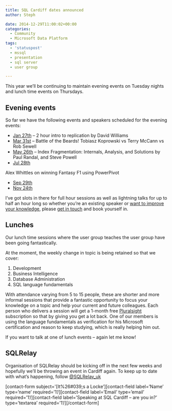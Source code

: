 ```yaml
---
title: SQL Cardiff dates announced
author: Steph

date: 2014-12-29T11:00:02+00:00
categories:
  - Community
  - Microsoft Data Platform
tags:
  - 'statuspost'
  - mssql
  - presentation
  - sql server
  - user group

---
```

This year we&#8217;ll be continuing to maintain evening events on Tuesday nights and lunch time events on Thursdays.

## Evening events

So far we have the following events and speakers scheduled for the evening events:

  * <a href="http://www.meetup.com/Cardiff-SQL-Server-User-Group/events/218732881/" target="_blank">Jan 27th</a> &#8211; 2 hour intro to replication by David Williams
  * <a href="http://www.meetup.com/Cardiff-SQL-Server-User-Group/events/gxqqclytfbpc/" target="_blank">Mar 31st</a> &#8211; Battle of the Beards! Tobiasz&nbsp;Koprowski vs Terry McCann vs Rob Sewell
  * <a href="http://www.meetup.com/Cardiff-SQL-Server-User-Group/events/219148389/" target="_blank">May 26th</a> &#8211; Index Fragmentation: Internals, Analysis, and Solutions&nbsp;by Paul Randal, and Steve Powell
  * <a href="http://www.meetup.com/Cardiff-SQL-Server-User-Group/events/gxqqclytkblc/" target="_blank">Jul 28th</a>

Alex Whittles on winning Fantasy F1 using PowerPivot

  * <a href="http://www.meetup.com/Cardiff-SQL-Server-User-Group/events/gxqqclytmbmc/" target="_blank">Sep 29th</a>
  * <a href="http://www.meetup.com/Cardiff-SQL-Server-User-Group/events/gxqqclytpbgc/" target="_blank">Nov 24th</a>

I&#8217;ve got slots in there for full hour sessions as well as lightning talks for up to half an hour long so whether you&#8217;re an existing&nbsp;speaker or&nbsp;[want to improve your knowledge][1], please [get in touch][2] and book yourself in.<!--more-->

## Lunches

Our lunch time sessions where the user group teaches the user group have been going fantastically.

At the moment, the weekly change in topic is being retained so that we cover:

  1. Development
  2. Business Intelligence
  3. Database Administration
  4. SQL language fundamentals

With attendance varying from 5 to 15 people, these are shorter and more informal sessions that provide a fantastic opportunity to&nbsp;focus your knowledge on a topic and help your current and future colleagues. Each person who delivers a session will get a 1-month free <a href="http://www.pluralsight.com/" target="_blank">Pluralsight</a> subscription so that by giving you get a lot back. One of our members is using the language fundamentals as verification for his Microsoft certification&nbsp;and reason to keep studying, which is really helping him out.

If you want to talk at one of lunch events &#8211; again let me know!

## SQLRelay

Organisation of SQLRelay should be kicking off in the next few weeks and hopefully we&#8217;ll be throwing an event&nbsp;in Cardiff again. To keep up to date with what&#8217;s happening, follow <a href="http://twitter.com/sqlrelay_uk" target="_blank">@SQLRelay_uk</a>

<a name="ContactMe"></a>

\[contact-form subject='[It%26#039;s a Locke&#8217;\]\[contact-field label=&#8217;Name&#8217; type=&#8217;name&#8217; required=&#8217;1&#8217;/\]\[contact-field label=&#8217;Email&#8217; type=&#8217;email&#8217; required=&#8217;1&#8217;/\]\[contact-field label=&#8217;Speaking at SQL Cardiff &#8211; are you in?&#8217; type=&#8217;textarea&#8217; required=&#8217;1&#8217;/\][/contact-form]

 [1]: http://www.purplefrogsystems.com/blog/2014/08/why-you-should-start-presenting-at-conferences/
 [2]: #ContactMe